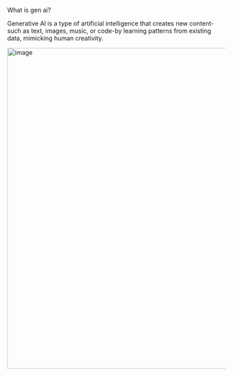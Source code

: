 What is gen ai?

Generative Al is a type of artificial intelligence that creates new content-such as text, images, music, or code-by learning patterns from existing data, mimicking human creativity.

<img width="720" height="740" alt="image" src="https://github.com/user-attachments/assets/9380df0c-ef34-4a08-af6d-5ac5f728da1f" />
